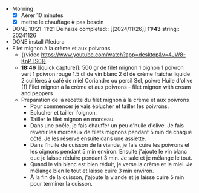 - Morning
  * [x] Aérer 10 minutes
  * [x] mettre le chauffage # pas besoin
- DONE 10:21-11:21 Delhaize
  completed:: [[2024/11/26]] **11:43**
  string:: 20241126
- DONE install #fedora
- Filet mignon à la crème et aux poivrons
	- {{video https://www.youtube.com/watch?app=desktop&v=4JW8-KnPTS0}}
	- **18:46** [[quick capture]]: 500 gr de filet mignon 1 oignon 1 poivron vert 1 poivron rouge 1.5 dl de vin blanc 2 dl de crème fraiche liquide 2 cuillères à café de miel Coriandre ou persil Sel, poivre Huile d'olive (1) Filet mignon à la crème et aux poivrons - filet mignon with cream and peppers
	- Préparation de la recette du filet mignon à la crème et aux poivrons
		- Pour commencer je vais éplucher et tailler les poivrons.
		- Eplucher et tailler l'oignon.
		- Tailler le filet mignon en morceau.
		- Dans une poêle, je fais chauffer un peu d'huile d'olive. Je fais revenir les morceaux de filets mignons pendant 5 min de chaque côté. Je les réserve ensuite dans une assiette.
		- Dans l'huile de cuisson de la viande, je fais cuire les poivrons et les oignons pendant 5 min environ. Ensuite j'ajoute le vin blanc que je laisse réduire pendant 3 min. Je sale et je mélange le tout.
		- Quand le vin blanc est bien réduit, je verse la crème et le miel. Je mélange bien le tout et laisse cuire 3 min environ.
		- À la fin de la cuisson, j'ajoute la viande et je laisse cuire 5 min pour terminer la cuisson.